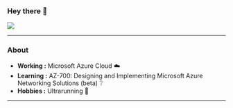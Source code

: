 ### Hey there 👋

[![](https://img.shields.io/badge/Twitter-dantracey-blue)](https://twitter.com/dantracey)

---------------------------------------------------------------------------------------------------------------------------------------------------------------------------------
### About
-  **Working :**  Microsoft Azure Cloud :cloud:
-  **Learning :** AZ-700: Designing and Implementing Microsoft Azure Networking Solutions (beta)  :grey_question:
-  **Hobbies :** Ultrarunning :running_shirt_with_sash:

---------------------------------------------------------------------------------------------------------------------------------------------------------------------------------
